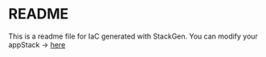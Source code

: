 # README
This is a readme file for IaC generated with StackGen.
You can modify your appStack -> [here](http://main.dev.stackgen.com/appstacks/df86ebf0-b0cf-4da7-a018-d35f15cdf9d5)
